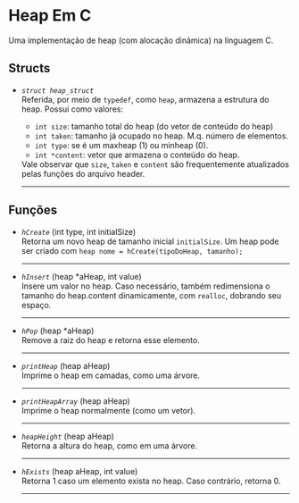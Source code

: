 <h1>Heap Em C</h1>
Uma implementação de heap (com alocação dinâmica) na linguagem C.</br>

<h2>Structs</h2>
<ul>
<li><i><code>struct heap_struct</code></i></li>
Referida, por meio de <code>typedef</code>, como <code>heap</code>, armazena a estrutura do heap. Possui como valores:
  <ul>
    <li><code>int size</code>: tamanho total do heap (do vetor de conteúdo do heap)</li>
    <li><code>int taken</code>: tamanho já ocupado no heap. M.q. número de elementos.</li>
    <li><code>int type</code>: se é um maxheap (1) ou minheap (0).</li>
    <li><code>int *content</code>: vetor que armazena o conteúdo do heap.</li>
  </ul>
  Vale observar que <code>size</code>, <code>taken</code> e <code>content</code> são frequentemente atualizados pelas funções do arquivo header.
<hr/>
</ul>

<h2>Funções</h2>
<ul>
<li><i><code>hCreate</code></i> (int type, int initialSize)</li>
  Retorna um novo heap de tamanho inicial <code>initialSize</code>. Um heap pode ser criado com <code>heap nome = hCreate(tipoDoHeap, tamanho);</code> 
<hr/>

<li><i><code>hInsert</code></i> (heap *aHeap, int value)</code></li>
  Insere um valor no heap. Caso necessário, também redimensiona o tamanho do heap.content dinamicamente, com <code>realloc</code>, dobrando seu espaço.
<hr/>

<li><i><code>hPop</code></i> (heap *aHeap)</code></li>
  Remove a raiz do heap e retorna esse elemento.
<hr/>

<li><i><code>printHeap</code></i> (heap aHeap)</code></li>
  Imprime o heap em camadas, como uma árvore.
<hr/>

<li><i><code>printHeapArray</code></i> (heap aHeap)</code></li>
  Imprime o heap normalmente (como um vetor).
<hr/>

<li><i><code>heapHeight</code></i> (heap aHeap)</code></li>
  Retorna a altura do heap, como em uma árvore.
<hr/>

<li><i><code>hExists</code></i> (heap aHeap, int value)</code></li>
  Retorna 1 caso um elemento exista no heap. Caso contrário, retorna 0.
<hr/>
